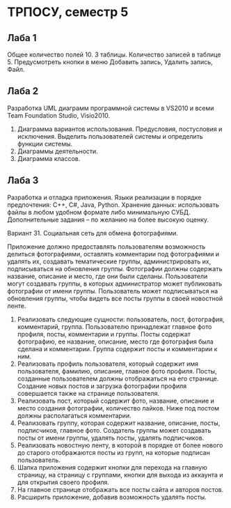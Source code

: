 # ТРПОСУ, семестр 5

## Лаба 1

Общее количество полей 10. 3 таблицы. Количество записей в таблице 5.
Предусмотреть кнопки в меню Добавить запись, Удалить запись, Файл.

## Лаба 2

Разработка UML диаграмм программной системы в VS2010 и всеми Team Foundation Studio, Visio2010.

1. Диаграмма вариантов использования. Предусловия, постусловия и исключения. Выделить пользователей системы и определить функции системы.
2. Диаграммы деятельности.
3. Диаграмма классов.

## Лаба 3

Разработка и отладка приложения.
Языки реализации в порядке предпочтения: C++, C#, Java, Python.
Хранение данных: использовать файлы в любом удобном формате либо минимальную СУБД.
Дополнительные задания – по желанию на более высокую оценку.

Вариант 31.
Социальная сеть для обмена фотографиями.

Приложение должно предоставлять пользователям возможность делиться фотографиями, оставлять комментарии под фотографиями и удалять их, создавать тематические группы, администрировать их, подписываться на обновления группы. Фотографии должны содержать название, описание и место, где они были сделаны. Пользователи могут создавать группы, в которых администратор может публиковать фотографии от имени группы. Пользователь может подписываться на обновления группы, чтобы видеть все посты группы в своей новостной ленте.

1. Реализовать следующие сущности: пользователь, пост, фотография, комментарий, группа. Пользователю принадлежат главное фото профиля, посты, комментарии и группы. Посты содержат фотографию, ее название, описание, место где фотография была сделана и комментарии. Группа содержит посты и комментарии к ним.
2. Реализовать профиль пользователя, который содержит имя пользователя, фамилию, описание, главное фото профиля. Посты, созданные пользователем должны отображаться на его странице. Создание новых постов и загрузка фотографии профиля совершается также на странице пользователя.
3. Реализовать пост, который содержит фото, название, описание и место создания фотографии, количество лайков. Ниже под постом должны располагаться комментарии.
4. Реализовать группу, которая содержит название, описание, посты, подписчиков, главное фото. Создатель группы может создавать посты от имени группы, удалять посты, удалять подписчиков.
5. Реализовать новостную ленту, в которой в порядке от более нового до старого отображаются посты из групп, на которые подписан пользователь.
6. Шапка приложения содержит кнопки для перехода на главную страницу, на страницу с группами, кнопки для выхода из аккаунта и для открытия своего профиля.
7. На главное странице отображать все посты сайта и авторов постов.
8. Расширить приложение, добавив возможность удалять посты.
